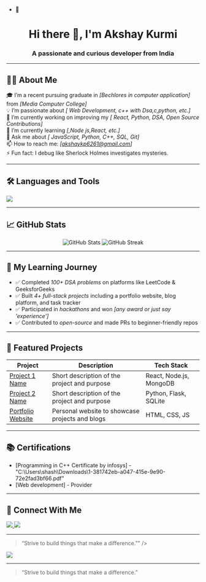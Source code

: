 - 👋  <!-- GitHub Profile README for a Fresher -->

<h1 align="center">Hi there 👋, I'm Akshay Kurmi</h1>
<h3 align="center">A passionate and curious developer from India</h3>

---

## 👨‍💻 About Me

🎓 I’m a recent pursuing graduate in *[Bechlores in computer application]* from *[Media Computer College]*  
💡 I’m passionate about *[ Web Development, c++ with  Dsa,c,python, etc.]*  
🔭 I’m currently working on improving my *[ React, Python, DSA, Open Source Contributions]*  
🌱 I’m currently learning *[,Node js,React, etc.]*  
💬 Ask me about *[ JavaScript, Python, C++, SQL, Git]*  
📫 How to reach me: *[akshaykp6261@gmail.com]*  
⚡ Fun fact: I debug like Sherlock Holmes investigates mysteries.

---

## 🛠 Languages and Tools

<p>
  <img src="https://skillicons.dev/icons?i=html,css,js,react,python,java,cpp,git,github,vscode,figma" />
</p>

---

## 📈 GitHub Stats

<p align="center">
  <img src="https://github-readme-stats.vercel.app/api?username=yourusername&show_icons=true&theme=radical" alt="GitHub Stats" />
  <img src="https://github-readme-streak-stats.herokuapp.com/?user=yourusername&theme=radical" alt="GitHub Streak" />
</p>

---

## 🧠 My Learning Journey

- ✅ Completed *100+ DSA problems* on platforms like LeetCode & GeeksforGeeks
- ✅ Built *4+ full-stack projects* including a portfolio website, blog platform, and task tracker
- ✅ Participated in *hackathons* and won *[any award or just say 'experience']*
- ✅ Contributed to *open-source* and made PRs to beginner-friendly repos

---

## 📂 Featured Projects

| Project | Description | Tech Stack |
|--------|-------------|------------|
| [Project 1 Name](https://github.com/yourusername/project1) | Short description of the project and purpose | React, Node.js, MongoDB |
| [Project 2 Name](https://github.com/yourusername/project2) | Short description of the project and purpose | Python, Flask, SQLite |
| [Portfolio Website](https://your-portfolio.com) | Personal website to showcase projects and blogs | HTML, CSS, JS |

---

## 📚 Certifications

- [Programming in C++ Certificate by infosys] - "C:\Users\shash\Downloads\1-381742eb-a047-415e-9e90-72e2fad3bf66.pdf"  
- [Web development] - Provider

---

## 🤝 Connect With Me

<p align="left">
  <a href="https://www.linkedin.com/in/akshay-kurmi-91400b33a?utm_source=share&utm_campaign=share_via&utm_content=profile&utm_medium=ios_app" Akshay Kurmi "_blank">
    <img src="- 👋  <!-- GitHub Profile README for a Fresher -->
    </a>
</p>
    
---

> “Strive to build things that make a difference.”" />
  </a>
  <a href="akshaykp6261@gmail.com">
    <img src="https://img.shields.io/badge/-Email-red?style=flat-square&logo=Gmail&logoColor=white" />
  </a>
</p>

---

> “Strive to build things that make a difference.”" />
  </a>
  <a href="akshaykp6261@gmail.com">
    <img src="https://img.shields.io/badge/-Email-red?style=flat-square&logo=Gmail&logoColor=white" />
  </a>
</p>

---

> “Strive to build things that make a difference.”
